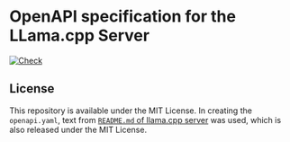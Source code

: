 # OpenAPI specification for the LLama.cpp Server

[![Check](https://github.com/jkawamoto/llama-cpp-api/actions/workflows/check.yaml/badge.svg)](https://github.com/jkawamoto/llama-cpp-api/actions/workflows/check.yaml)

## License

This repository is available under the MIT License.
In creating the `openapi.yaml`, text from
[`README.md` of llama.cpp server](https://github.com/ggerganov/llama.cpp/blob/master/examples/server/README.md)
was used, which is also released under the MIT License.
